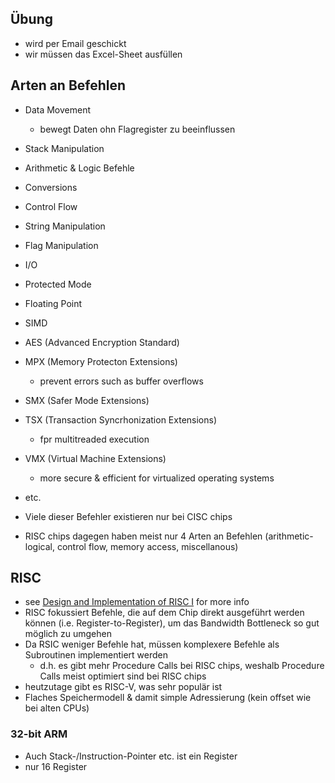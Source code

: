 ## Übung

-   wird per Email geschickt
-   wir müssen das Excel-Sheet ausfüllen

## Arten an Befehlen

-   Data Movement
    -   bewegt Daten ohn Flagregister zu beeinflussen
-   Stack Manipulation
-   Arithmetic & Logic Befehle
-   Conversions
-   Control Flow
-   String Manipulation
-   Flag Manipulation
-   I/O
-   Protected Mode
-   Floating Point
-   SIMD
-   AES (Advanced Encryption Standard)
-   MPX (Memory Protecton Extensions)
    -   prevent errors such as buffer overflows
-   SMX (Safer Mode Extensions)
-   TSX (Transaction Syncrhonization Extensions)
    -   fpr multitreaded execution
-   VMX (Virtual Machine Extensions)
    -   more secure & efficient for virtualized operating systems
-   etc.

-   Viele dieser Befehler existieren nur bei CISC chips
-   RISC chips dagegen haben meist nur 4 Arten an Befehlen (arithmetic-logical, control flow, memory access, miscellanous)

## RISC

-   see [Design and Implementation of RISC I](./Design%20and%20Implementatn%20of%20RISC%201.pdf) for more info
-   RISC fokussiert Befehle, die auf dem Chip direkt ausgeführt werden können (i.e. Register-to-Register), um das Bandwidth Bottleneck so gut möglich zu umgehen
-   Da RSIC weniger Befehle hat, müssen komplexere Befehle als Subroutinen implementiert werden
    -   d.h. es gibt mehr Procedure Calls bei RISC chips, weshalb Procedure Calls meist optimiert sind bei RISC chips
-   heutzutage gibt es RISC-V, was sehr populär ist
-   Flaches Speichermodell & damit simple Adressierung (kein offset wie bei alten CPUs)

### 32-bit ARM

-   Auch Stack-/Instruction-Pointer etc. ist ein Register
-   nur 16 Register
